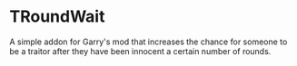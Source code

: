 # TRoundWait
A simple addon for Garry's mod that increases the chance for someone to be a traitor after they have been innocent a certain number of rounds.
